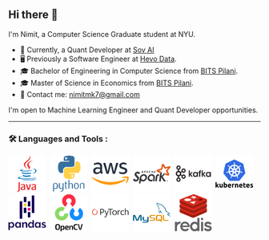 ## Hi there 👋

<!--
**nimitmk7/nimitmk7** is a ✨ _special_ ✨ repository because its `README.md` (this file) appears on your GitHub profile.

Here are some ideas to get you started:

- 🔭 I’m currently working on ...
- 🌱 I’m currently learning ...
- 👯 I’m looking to collaborate on ...
- 🤔 I’m looking for help with ...
- 💬 Ask me about ...
- 📫 How to reach me: ...
- 😄 Pronouns: ...
- ⚡ Fun fact: ...
-->

I'm Nimit, a Computer Science Graduate student at NYU. 

- 🔭 Currently, a Quant Developer at [Sov AI](https://sov.ai/)
- 🖥️ Previously a Software Engineer at [Hevo Data](https://hevodata.com/).
- 🎓 Bachelor of Engineering in Computer Science from [BITS Pilani](https://www.bits-pilani.ac.in/).
- 🎓 Master of Science in Economics from [BITS Pilani](https://www.bits-pilani.ac.in/).
- 💬 Contact me: nimitmk7@gmail.com 

I'm open to Machine Learning Engineer and Quant Developer opportunities.

---

### :hammer_and_wrench: Languages and Tools :
<div>
    <img src="https://github.com/devicons/devicon/blob/master/icons/java/java-original-wordmark.svg" title="Java" alt="Java" width="75" height="75"/>&nbsp;
    <img src="https://github.com/devicons/devicon/blob/master/icons/python/python-original-wordmark.svg" title="Python" alt="Python" width="75" height="75"/>&nbsp;
    <img src="https://github.com/devicons/devicon/blob/master/icons/amazonwebservices/amazonwebservices-original-wordmark.svg" title="Amazon Web Services" alt="AWS" width="75" height="75"/>&nbsp;
    <img src="https://github.com/devicons/devicon/blob/master/icons/apachespark/apachespark-original-wordmark.svg" title="Apache Spark" alt="Spark" width="75" height="75"/>&nbsp;
    <img src="https://github.com/devicons/devicon/blob/master/icons/apachekafka/apachekafka-original-wordmark.svg" title="Apache Kafka" alt="Kafka" width="75" height="75"/>&nbsp;
    <img src="https://github.com/devicons/devicon/blob/master/icons/kubernetes/kubernetes-original-wordmark.svg" title="Kubernetes" alt="kubernetes" width="75" height="75"/>&nbsp;
    <img src="https://github.com/devicons/devicon/blob/master/icons/pandas/pandas-original-wordmark.svg" title="Pandas" alt="pandas" width="75" height="75"/>&nbsp;
    <img src="https://github.com/devicons/devicon/blob/master/icons/opencv/opencv-original-wordmark.svg" title="OpenCV" alt="opencv" width="75" height="75"/>&nbsp;
    <img src="https://github.com/devicons/devicon/blob/master/icons/pytorch/pytorch-original-wordmark.svg" title="PyTorch" alt="pytorch" width="75" height="75"/>&nbsp;
    <img src="https://github.com/devicons/devicon/blob/master/icons/mysql/mysql-original-wordmark.svg" title="MySQL" alt="mysql" width="75" height="75"/>&nbsp;
    <img src="https://github.com/devicons/devicon/blob/master/icons/redis/redis-original-wordmark.svg" title="Redis" alt="redis" width="75" height="75"/>&nbsp;
</div>
